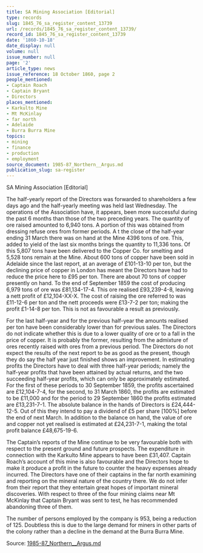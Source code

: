 ```yaml
---
title: SA Mining Association [Editorial]
type: records
slug: 1845_76_sa_register_content_13739
url: /records/1845_76_sa_register_content_13739/
record_id: 1845_76_sa_register_content_13739
date: '1860-10-18'
date_display: null
volume: null
issue_number: null
page: '2'
article_type: news
issue_reference: 18 October 1860, page 2
people_mentioned:
- Captain Roach
- Captain Bryant
- Directors
places_mentioned:
- Karkulto Mine
- Mt McKinlay
- far north
- Adelaide
- Burra Burra Mine
topics:
- mining
- finance
- production
- employment
source_document: 1985-87_Northern__Argus.md
publication_slug: sa-register
---
```


SA Mining Association [Editorial]

The half-yearly report of the Directors was forwarded to shareholders a few days ago and the half-yearly meeting was held last Wednesday.  The operations of the Association have, it appears, been more successful during the past 6 months than those of the two preceding years.  The quantity of ore raised amounted to 6,940 tons.  A portion of this was obtained from dressing refuse ores from former periods.  A t the close of the half-year ending 31 March there was on hand at the Mine 4396 tons of ore.  This, added to yield of the last six months brings the quantity to 11,336 tons.  Of this 5,807 tons have been delivered to the Copper Co. for smelting and 5,528 tons remain at the Mine.  About 600 tons of copper have been sold in Adelaide since the last report, at an average of £101-13-10 per ton, but the declining price of copper in London has meant the Directors have had to reduce the price here to £95 per ton.  There are about 70 tons of copper presently on hand.  To the end of September 1859 the cost of producing 6,979 tons of ore was £81,134-17-4.  This ore realised £93,239-4-8, leaving a nett profit of £12,104-XX-X.  The cost of raising the ore referred to was £11-12-6 per ton and the nett proceeds were £13-7-2 per ton; making the profit £1-14-8 per ton.  This is not as favourable a result as previously.

For the last half-year and for the previous half-year the amounts realised per ton have been considerably lower than for previous sales.  The Directors do not indicate whether this is due to a lower quality of ore or to a fall in the price of copper.  It is probably the former, resulting from the admixture of ores recently raised with ores from a previous period.  The Directors do not expect the results of the next report to be as good as the present, though they do say the half year just finished shows an improvement.  In estimating profits the Directors have to deal with three half-year periods; namely the half-year profits that have been attained by actual returns, and the two succeeding half-year profits, which can only be approximately estimated.  For the first of these periods to 30 September 1859, the profits ascertained are £12,104-7-4, for the second, to 31 March 1860, the profits are estimated to be £11,000 and for the period to 29 September 1860 the profits estimated are £13,231-7-1.  The absolute balance in the hands of Directors is £24,444-12-5.  Out of this they intend to pay a dividend of £5 per share [100%] before the end of next March.  In addition to the balance on hand, the value of ore and copper not yet realised is estimated at £24,231-7-1, making the total profit balance £48,675-19-6.

The Captain’s reports of the Mine continue to be very favourable both with respect to the present ground and future prospects.  The expenditure in connection with the Karkulto Mine appears to have been £31,407.  Captain Roach’s account of this mine is also favourable and the Directors hope to make it produce a profit in the future to counter the heavy expenses already incurred.  The Directors have one of their captains in the far north examining and reporting on the mineral nature of the country there.  We do not infer from their report that they entertain great hopes of important mineral discoveries.  With respect to three of the four mining claims near Mt McKinlay that Captain Bryant was sent to test, he has recommended abandoning three of them.

The number of persons employed by the company is 953, being a reduction of 125.  Doubtless this is due to the large demand for miners in other parts of the colony rather than a decline in the demand at the Burra Burra Mine.

Source: [1985-87_Northern__Argus.md](/downloads/markdown/1985-87_Northern__Argus.md)
